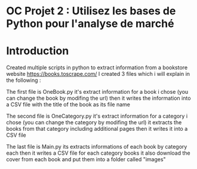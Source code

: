 # OC Projet 2 : Utilisez les bases de Python pour l'analyse de marché

# Introduction 
Created multiple scripts in python to extract information from a bookstore website https://books.toscrape.com/ I created 3 files which i will explain in the following : 

The first file is OneBook.py it's extract information for a book i chose (you can change the book by modifing the url)
then it writes the information into a CSV file with the title of the book as its file name

The second file is OneCategory.py it's extract information for a category i chose (you can change the category by modifing the url)
it extracts the books from that category including additional pages then it writes it into a CSV file

The last file is Main.py its extracts informations of each book by category each then it writes a CSV file for each category books
it also download the cover from each book and put them into a folder called "images" 
